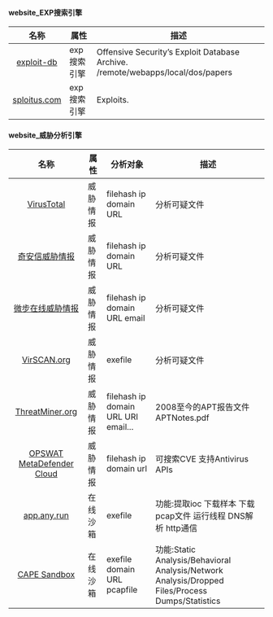 #### website_EXP搜索引擎

|名称|属性|描述|
|:-------------:|--|-----|
|[exploit-db](https://www.exploit-db.com/)|exp搜索引擎|Offensive Security’s Exploit Database Archive. /remote/webapps/local/dos/papers|
|[sploitus.com](https://sploitus.com/)|exp搜索引擎|Exploits.|


#### website_威胁分析引擎

|名称|属性|分析对象|描述|
|:-------------:|--|--|--|
|[VirusTotal](https://www.virustotal.com/)|威胁情报| filehash ip domain URL |分析可疑文件|
|[奇安信威胁情报](https://ti.qianxin.com/)|威胁情报| filehash ip domain URL|分析可疑文件|
|[微步在线威胁情报](https://x.threatbook.cn/nodev4/vb4/list)|威胁情报|filehash ip domain URL email|分析可疑文件|
|[VirSCAN.org](http://virscan.org/)|威胁情报|exefile|分析可疑文件|
|[ThreatMiner.org](https://www.threatminer.org/)|威胁情报| filehash ip domain URL URI email...|2008至今的APT报告文件APTNotes.pdf|
|[OPSWAT MetaDefender Cloud](https://metadefender.opswat.com/)|威胁情报|filehash ip domain url |可搜索CVE 支持Antivirus APIs |
|[app.any.run](https://app.any.run/tasks/defe1b39-b4b6-4573-ba46-de2c425f670f)|在线沙箱|exefile|功能:提取ioc 下载样本 下载pcap文件 运行线程 DNS解析 http通信|
|[CAPE Sandbox](https://cape.contextis.com/submit/)|在线沙箱| exefile domain URL pcapfile | 功能:Static Analysis/Behavioral Analysis/Network Analysis/Dropped Files/Process Dumps/Statistics|
